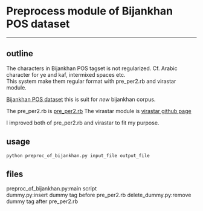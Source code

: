 # Preprocess module of Bijankhan POS dataset
___

## outline
The characters in Bijankhan POS tagset is not regularized. Cf. Arabic character for ye and kaf, intermixed spaces etc.  
This system make them regular format with pre_per2.rb and virastar module.  

[Bijankhan POS dataset](http://ece.ut.ac.ir/dbrg/bijankhan/) this is suit for *new* bijankhan corpus.

The pre_per2.rb is [pre_per2.rb](http://stp.lingfil.uu.se/~mojgan/preper.html)
The virastar module is [virastar github page](https://github.com/aziz/virastar)

I improved both of pre_per2.rb and virastar to fit my purpose. 

## usage

`python preproc_of_bijankhan.py input_file output_file`  

## files

preproc_of_bijankhan.py:main script  
dummy.py:insert dummy tag before pre_per2.rb
delete_dummy.py:remove dummy tag after pre_per2.rb